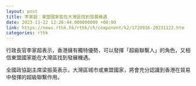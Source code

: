 ```yaml
---
layout: post
title: 李家超：東盟國家能在大灣區找到發展機遇
date: 2023-11-22 12:26:44.000000000 +08:00
link: https://news.rthk.hk/rthk/ch/component/k2/1728916-20231122.htm
categories: rthk
---
```


行政長官李家超表示，香港擁有獨特優勢，可以發揮「超級聯繫人」的角色，又相信東盟國家能在大灣區找到發展機遇。

全國政協副主席梁振英表示，大灣區城市或東盟國家，將會充分認識到香港在貿易中發揮的超級聯繫作用。
